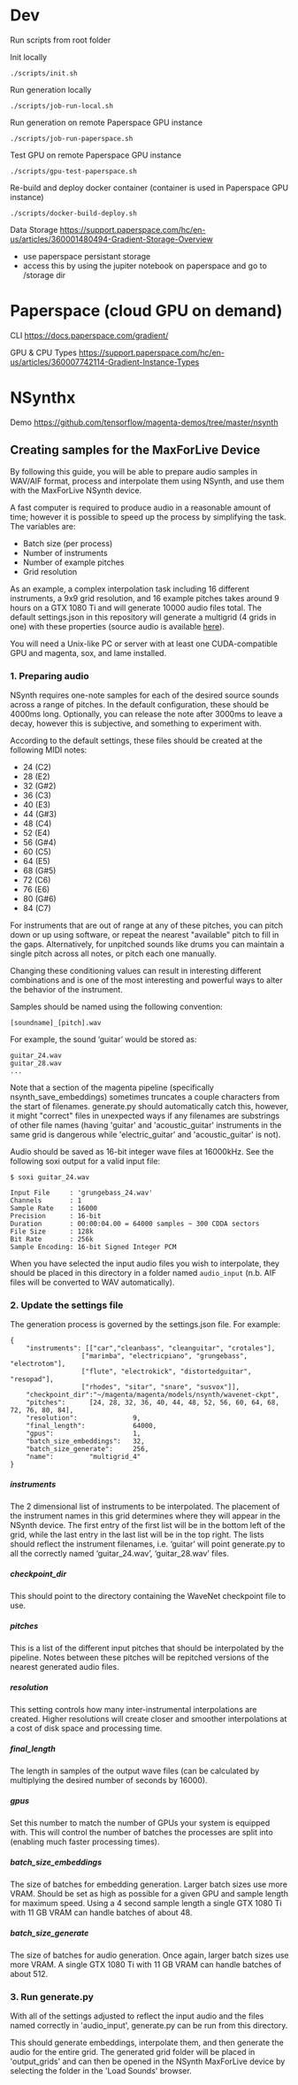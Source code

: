 # Dev

Run scripts from root folder

Init locally
```
./scripts/init.sh
```

Run generation locally
```
./scripts/job-run-local.sh
```

Run generation on remote Paperspace GPU instance
```
./scripts/job-run-paperspace.sh
```

Test GPU on remote Paperspace GPU instance
```
./scripts/gpu-test-paperspace.sh
```

Re-build and deploy docker container (container is used in Paperspace GPU instance)
```
./scripts/docker-build-deploy.sh
```

Data Storage
https://support.paperspace.com/hc/en-us/articles/360001480494-Gradient-Storage-Overview
- use paperspace persistant storage
- access this by using the jupiter notebook on paperspace and go to /storage dir

# Paperspace (cloud GPU on demand)
CLI
https://docs.paperspace.com/gradient/

GPU & CPU Types
https://support.paperspace.com/hc/en-us/articles/360007742114-Gradient-Instance-Types

# NSynthx

Demo
https://github.com/tensorflow/magenta-demos/tree/master/nsynth


## Creating samples for the MaxForLive Device

By following this guide, you will be able to prepare audio samples in WAV/AIF format, process and interpolate them using NSynth, and use them with the MaxForLive NSynth device.

A fast computer is required to produce audio in a reasonable amount of time; however it is possible to speed up the process by simplifying the task. The variables are:

- Batch size (per process)
- Number of instruments
- Number of example pitches
- Grid resolution

As an example, a complex interpolation task including 16 different instruments, a 9x9 grid resolution, and 16 example pitches takes around 9 hours on a GTX 1080 Ti and will generate 10000 audio files total. The default settings.json in this repository will generate a multigrid (4 grids in one) with these properties (source audio is available [here](https://storage.googleapis.com/open-nsynth-super/audio/onss_source_audio.tar.gz)).

You will need a Unix-like PC or server with at least one CUDA-compatible GPU and magenta, sox, and lame installed.

### 1. Preparing audio
NSynth requires one-note samples for each of the desired source sounds across a range of pitches. In the default configuration, these should be 4000ms long. Optionally, you can release the note after 3000ms to leave a decay, however this is subjective, and something to experiment with.

According to the default settings, these files should be created at the following MIDI notes:

- 24 (C2)
- 28 (E2)
- 32 (G#2)
- 36 (C3)
- 40 (E3)
- 44 (G#3)
- 48 (C4)
- 52 (E4)
- 56 (G#4)
- 60 (C5)
- 64 (E5)
- 68 (G#5)
- 72 (C6)
- 76 (E6)
- 80 (G#6)
- 84 (C7)


For instruments that are out of range at any of these pitches, you can pitch down or up using software, or repeat the nearest "available" pitch to fill in the gaps. Alternatively, for unpitched sounds like drums you can maintain a single pitch across all notes, or pitch each one manually.

Changing these conditioning values can result in interesting different combinations and is one of the most interesting and powerful ways to alter the behavior of the instrument.

Samples should be named using the following convention:

```
[soundname]_[pitch].wav
```

For example, the sound ‘guitar’ would be stored as:

```
guitar_24.wav
guitar_28.wav
...
```

Note that a section of the magenta pipeline (specifically nsynth_save_embeddings) sometimes truncates a couple characters from the start of filenames. generate.py should automatically catch this, however, it might "correct" files in unexpected ways if any filenames are substrings of other file names (having 'guitar' and 'acoustic_guitar' instruments in the same grid is dangerous while 'electric_guitar' and 'acoustic_guitar' is not).

Audio should be saved as 16-bit integer wave files at 16000kHz. See the following soxi output for a valid input file:

```
$ soxi guitar_24.wav

Input File     : 'grungebass_24.wav'
Channels       : 1
Sample Rate    : 16000
Precision      : 16-bit
Duration       : 00:00:04.00 = 64000 samples ~ 300 CDDA sectors
File Size      : 128k
Bit Rate       : 256k
Sample Encoding: 16-bit Signed Integer PCM
```

When you have selected the input audio files you wish to interpolate, they should be placed in this directory in a folder named `audio_input` (n.b. AIF files will be converted to WAV automatically).


### 2. Update the settings file

The generation process is governed by the settings.json file. For example:
```
{
	"instruments": [["car","cleanbass", "cleanguitar", "crotales"],
                  ["marimba", "electricpiano", "grungebass", "electrotom"],
                  ["flute", "electrokick", "distortedguitar", "resopad"],
                  ["rhodes", "sitar", "snare", "susvox"]],
	"checkpoint_dir":"~/magenta/magenta/models/nsynth/wavenet-ckpt",
	"pitches":      [24, 28, 32, 36, 40, 44, 48, 52, 56, 60, 64, 68, 72, 76, 80, 84],
	"resolution": 	           9,
	"final_length":            64000,
	"gpus":                    1,
	"batch_size_embeddings":   32,
	"batch_size_generate":     256,
	"name":         "multigrid_4"
}
```

##### instruments
The 2 dimensional list of instruments to be interpolated. The placement of the instrument names in this grid determines where they will appear in the NSynth device. The first entry of the first list will be in the bottom left of the grid, while the last entry in the last list will be in the top right. The lists should reflect the instrument filenames, i.e. ‘guitar’ will point generate.py to all the correctly named ‘guitar_24.wav’, ‘guitar_28.wav’ files.

##### checkpoint_dir
This should point to the directory containing the WaveNet checkpoint file to use.

##### pitches
This is a list of the different input pitches that should be interpolated by the pipeline. Notes between these pitches will be repitched versions of the nearest generated audio files.

##### resolution
This setting controls how many inter-instrumental interpolations are created. Higher resolutions will create closer and smoother interpolations at a cost of disk space and processing time.

##### final_length
The length in samples of the output wave files (can be calculated by multiplying the desired number of seconds by 16000).

##### gpus
Set this number to match the number of GPUs your system is equipped with. This will control the number of batches the processes are split into (enabling much faster processing times).

##### batch_size_embeddings
The size of batches for embedding generation. Larger batch sizes use more VRAM. Should be set as high as possible for a given GPU and sample length for maximum speed. Using a 4 second sample length a single GTX 1080 Ti with 11 GB VRAM can handle batches of about 48.

##### batch_size_generate
The size of batches for audio generation. Once again, larger batch sizes use more VRAM. A single GTX 1080 Ti with 11 GB VRAM can handle batches of about 512.

### 3. Run generate.py

With all of the settings adjusted to reflect the input audio and the files named correctly in 'audio_input', generate.py can be run from this directory.

This should generate embeddings, interpolate them, and then generate the audio for the entire grid. The generated grid folder will be placed in 'output_grids' and can then be opened in the NSynth MaxForLive device by selecting the folder in the 'Load Sounds' browser.

